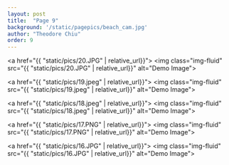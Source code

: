 ```yaml
---
layout: post
title:  "Page 9"
background: '/static/pagepics/beach_cam.jpg'
author: "Theodore Chiu"
order: 9
---
```


<a href="{{ "static/pics/20.JPG" | relative_url}}">
	<img class="img-fluid" src="{{ "static/pics/20.JPG" | relative_url}}" alt="Demo Image">
</a>

<a href="{{ "static/pics/19.jpeg" | relative_url}}">
	<img class="img-fluid" src="{{ "static/pics/19.jpeg" | relative_url}}" alt="Demo Image">
</a>

<a href="{{ "static/pics/18.jpeg" | relative_url}}">
	<img class="img-fluid" src="{{ "static/pics/18.jpeg" | relative_url}}" alt="Demo Image">
</a>

<a href="{{ "static/pics/17.PNG" | relative_url}}">
	<img class="img-fluid" src="{{ "static/pics/17.PNG" | relative_url}}" alt="Demo Image">
</a>

<a href="{{ "static/pics/16.JPG" | relative_url}}">
	<img class="img-fluid" src="{{ "static/pics/16.JPG" | relative_url}}" alt="Demo Image">
</a>

